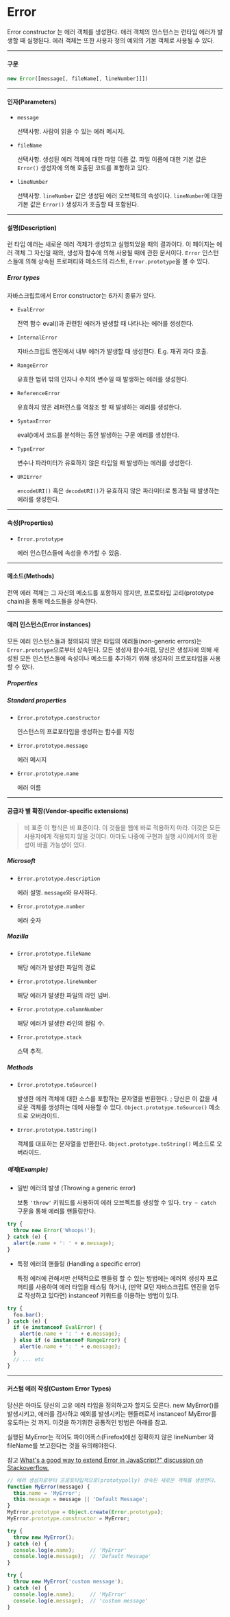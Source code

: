 # Error

Error constructor 는 에러 객체를 생성한다.
애러 객체의 인스턴스는 런타임 에러가 발생할 때 실행된다.
에러 객체는 또한 사용자 정의 예외의 기본 객체로 사용될 수 있다.

---

#### 구문

```javascript
new Error([message[, fileName[, lineNumber]]])
```

----

#### 인자(Parameters)

- `message`
  
  선택사항. 사람이 읽을 수 있는 에러 메시지.

- `fileName`
  
  선택사항. 생성된 에러 객체에 대한 파일 이름 값. 
  파일 이름에 대한 기본 값은 `Error()` 생성자에 의해 호출된 코드를 포함하고 있다.

- `lineNumber`
  
  선택사항. `lineNumber` 값은 생성된 에러 오브젝트의 속성이다.
  `lineNumber`에 대한 기본 값은 `Error()` 생성자가 호출할 때 포함된다.

---

#### 설명(Description)

런 타임 에러는 새로운 에러 객체가 생성되고 실행되었을 때의 결과이다.
이 페이지는 에러 객체 그 자신일 때와, 생성자 함수에 의해 사용될 때에 관한 문서이다.
`Error` 인스턴스들에 의해 상속된 프로퍼티와 메소드의 리스트, `Error.prototype`을 볼 수 있다.


##### Error types

자바스크립트에서 Error constructor는 6가지 종류가 있다.

- `EvalError`

  전역 함수 eval()과 관련된 에러가 발생할 때 나타나는 에러를 생성한다.

- `InternalError`

  자바스크립트 엔진에서 내부 에러가 발생할 때 생성한다. E.g. 재귀 과다 호출.

- `RangeError`

  유효한 범위 밖의 인자나 수치의 변수일 때 발생하는 에러를 생성한다.

- `ReferenceError`

  유효하지 않은 레퍼런스를 역참조 할 때 발생하는 에러를 생성한다.

- `SyntaxError`

  eval()에서 코드를 분석하는 동안 발생하는 구문 에러를 생성한다.

- `TypeError`

  변수나 파라미터가 유효하지 않은 타입일 때 발생하는 에러를 생성한다.

- `URIError`

  `encodeURI()` 혹은 `decodeURI()`가 유효하지 않은 파라미터로 통과될 때 발생하는 에러를 생성한다.

---

#### 속성(Properties)

- `Error.prototype`
  
  에러 인스턴스들에 속성을 추가할 수 있음.

---

#### 메소드(Methods)
전역 에러 객체는 그 자신의 메소드를 포함하지 않지만, 프로토타입 고리(prototype chain)을 통해 메소드들을 상속한다.

---

#### 에러 인스턴스(Error instances)
모든 에러 인스턴스들과 정의되지 않은 타입의 에러들(non-generic errors)는 `Error.prototype`으로부터 상속된다. 모든 생성자 함수처럼, 당신은 생성자에 의해 새성된 모든 인스턴스들에 속성이나 메소드를 추가하기 위해 생성자의 프로포타입을 사용할 수 있다.

##### Properties
##### Standard properties
- `Error.prototype.constructor`

  인스턴스의 프로포타입을 생성하는 함수를 지정
- `Error.prototype.message`

  에러 메시지
- `Error.prototype.name`

  에러 이름

---

#### 공급자 별 확장(Vendor-specific extensions)

> 비 표준
> 이 형식은 비 표준이다. 이 것들을 웹에 바로 적용하지 마라. 이것은 모든 사용자에게 적용되지 않을 것이다.
> 아마도 나중에 구현과 실행 사이에서의 호환성이 바뀔 가능성이 있다.


##### Microsoft
- `Error.prototype.description`

  에러 설명. `message`와 유사하다.
- `Error.prototype.number`
  
  에러 숫자

##### Mozilla
- `Error.prototype.fileName`
  
  해당 에러가 발생한 파일의 경로
- `Error.prototype.lineNumber`
  
  해당 에러가 발생한 파일의 라인 넘버.
- `Error.prototype.columnNumber`
  
  해당 에러가 발생한 라인의 컬럼 수.
- `Error.prototype.stack`
  
  스택 추적.




##### Methods
- `Error.prototype.toSource()`
  
  발생한 에러 객체에 대한 소스를 포함하는 문자열을 반환한다. ; 당신은 이 값을 새로운 객체를 생성하는 데에 사용할 수 있다. `Object.prototype.toSource()` 메소드로 오버라이드.

- `Error.prototype.toString()`
  
  객체를 대표하는 문자열을 반환한다. `Object.prototype.toString()` 메소드로 오버라이드.



##### 예제(Example)

- 일반 에러의 발생 (Throwing a generic error)

  보통 `'throw'` 키워드를 사용하여 에러 오브젝트를 생성할 수 있다.
`try ~ catch` 구문을 통해 에러를 핸들링한다.
```javascript
try {
  throw new Error('Whoops!');
} catch (e) {
  alert(e.name + ': ' + e.message);
}
```



- 특정 에러의 핸들링 (Handling a specific error)

  특정 에러에 관해서만 선택적으로 핸들링 할 수 있는 방법에는 에러의 생성자 프로퍼티를 사용하여 에러 타입을 테스팅 하거나, (만약 모던 자바스크립트 엔진을 염두로 작성하고 있다면) instanceof 키워드를 이용하는 방법이 있다.
```javascript
try {
  foo.bar();
} catch (e) {
  if (e instanceof EvalError) {
    alert(e.name + ': ' + e.message);
  } else if (e instanceof RangeError) {
    alert(e.name + ': ' + e.message);
  }
  // ... etc
}
```


---

#### 커스텀 에러 작성(Custom Error Types)
당신은 아마도 당신의 고유 에러 타입을 정의하고자 할지도 모른다. new MyError()를 발생시키고, 에러를 검사하고 예외를 발생시키는 핸들러로서 instanceof MyError를 유도하는 것 까지.
이것을 하기위한 공통적인 방법은 아래를 참고.

실행된 MyError는 적어도 파이어폭스(Firefox)에선 정확하지 않은 lineNumber 와 fileName를 보고한다는 것을 유의해야한다.

참고 [What's a good way to extend Error in JavaScript?" discussion on Stackoverflow.](http://stackoverflow.com/questions/1382107/whats-a-good-way-to-extend-error-in-javascript)


```javascript
// 에러 생성자로부터 프로토타입적으로(prototypally) 상속된 새로운 객체를 생성한다.
function MyError(message) {
  this.name = 'MyError';
  this.message = message || 'Default Message';
}
MyError.prototype = Object.create(Error.prototype);
MyError.prototype.constructor = MyError;

try {
  throw new MyError();
} catch (e) {
  console.log(e.name);     // 'MyError'
  console.log(e.message);  // 'Default Message'
}

try {
  throw new MyError('custom message');
} catch (e) {
  console.log(e.name);     // 'MyError'
  console.log(e.message);  // 'custom message'
}
```